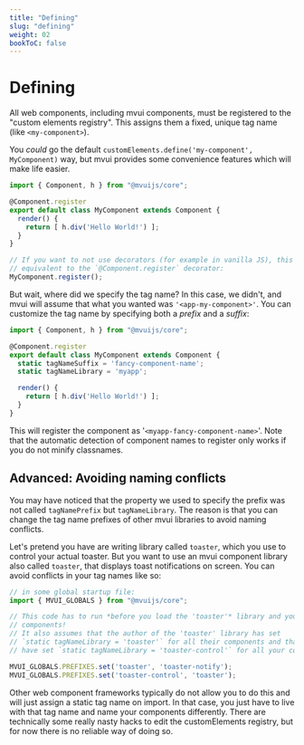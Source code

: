 ```yaml
---
title: "Defining"
slug: "defining"
weight: 02
bookToC: false
---
```


# Defining

All web components, including mvui components, must be registered to the "custom elements
registry". This assigns them a fixed, unique tag name (like `<my-component>`).

You *could* go the default `customElements.define('my-component', MyComponent)` way, but
mvui provides some convenience features which will make life easier.

```typescript
import { Component, h } from "@mvuijs/core";

@Component.register
export default class MyComponent extends Component {
  render() {
    return [ h.div('Hello World!') ];
  }
}

// If you want to not use decorators (for example in vanilla JS), this call is
// equivalent to the `@Component.register` decorator:
MyComponent.register();
```

But wait, where did we specify the tag name? In this case, we didn't, and mvui will assume
that what you wanted was `'<app-my-component>'`. You can customize the tag name by
specifying both a *prefix* and a *suffix*:

```typescript
import { Component, h } from "@mvuijs/core";

@Component.register
export default class MyComponent extends Component {
  static tagNameSuffix = 'fancy-component-name';
  static tagNameLibrary = 'myapp';

  render() {
    return [ h.div('Hello World!') ];
  }
}
```

This will register the component as '`<myapp-fancy-component-name>`'. Note that the
automatic detection of component names to register only works if you do not minify
classnames.

## Advanced: Avoiding naming conflicts

You may have noticed that the property we used to specify the prefix was not called
`tagNamePrefix` but `tagNameLibrary`. The reason is that you can change the tag name
prefixes of other mvui libraries to avoid naming conflicts.

Let's pretend you have are writing library called `toaster`, which you use to control your
actual toaster. But you want to use an mvui component library also called `toaster`, that
displays toast notifications on screen. You can avoid conflicts in your tag names like so:

```typescript
// in some global startup file:
import { MVUI_GLOBALS } from "@mvuijs/core";

// This code has to run *before you load the 'toaster'* library and your own
// components!
// It also assumes that the author of the 'toaster' library has set
// `static tagNameLibrary = 'toaster'` for all their components and that you
// have set `static tagNameLibrary = 'toaster-control'` for all your components.

MVUI_GLOBALS.PREFIXES.set('toaster', 'toaster-notify');
MVUI_GLOBALS.PREFIXES.set('toaster-control', 'toaster');
```

Other web component frameworks typically do not allow you to do this and will just assign
a static tag name on import. In that case, you just have to live with that tag name and
name your components differently. There are technically some really nasty hacks to edit
the customElements registry, but for now there is no reliable way of doing so.
